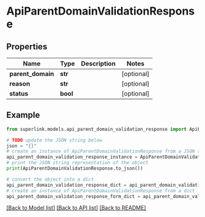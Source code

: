 # ApiParentDomainValidationResponse


## Properties

Name | Type | Description | Notes
------------ | ------------- | ------------- | -------------
**parent_domain** | **str** |  | [optional] 
**reason** | **str** |  | [optional] 
**status** | **bool** |  | [optional] 

## Example

```python
from superlink.models.api_parent_domain_validation_response import ApiParentDomainValidationResponse

# TODO update the JSON string below
json = "{}"
# create an instance of ApiParentDomainValidationResponse from a JSON string
api_parent_domain_validation_response_instance = ApiParentDomainValidationResponse.from_json(json)
# print the JSON string representation of the object
print(ApiParentDomainValidationResponse.to_json())

# convert the object into a dict
api_parent_domain_validation_response_dict = api_parent_domain_validation_response_instance.to_dict()
# create an instance of ApiParentDomainValidationResponse from a dict
api_parent_domain_validation_response_form_dict = api_parent_domain_validation_response.from_dict(api_parent_domain_validation_response_dict)
```
[[Back to Model list]](../README.md#documentation-for-models) [[Back to API list]](../README.md#documentation-for-api-endpoints) [[Back to README]](../README.md)


